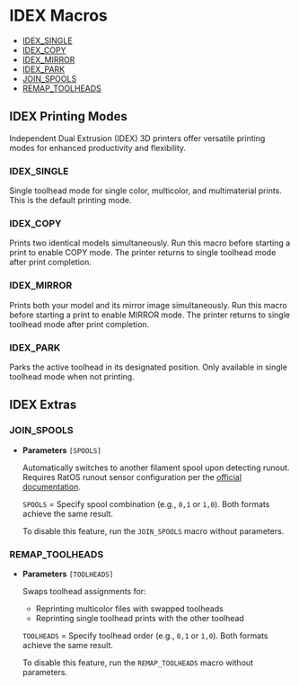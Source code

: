 # IDEX Macros

- [IDEX_SINGLE](#idex_single)
- [IDEX_COPY](#idex_copy)
- [IDEX_MIRROR](#idex_mirror)
- [IDEX_PARK](#idex_park)
- [JOIN_SPOOLS](#join_spools)
- [REMAP_TOOLHEADS](#remap_toolheads)

## IDEX Printing Modes

Independent Dual Extrusion (IDEX) 3D printers offer versatile printing modes for enhanced productivity and flexibility.

### IDEX_SINGLE

Single toolhead mode for single color, multicolor, and multimaterial prints. This is the default printing mode.

### IDEX_COPY

Prints two identical models simultaneously. Run this macro before starting a print to enable COPY mode. The printer returns to single toolhead mode after print completion.

### IDEX_MIRROR

Prints both your model and its mirror image simultaneously. Run this macro before starting a print to enable MIRROR mode. The printer returns to single toolhead mode after print completion.

### IDEX_PARK

Parks the active toolhead in its designated position. Only available in single toolhead mode when not printing.

## IDEX Extras

### JOIN_SPOOLS

- **Parameters** `[SPOOLS]`

    Automatically switches to another filament spool upon detecting runout. Requires RatOS runout sensor configuration per the [official documentation](filament_sensors.md).

    `SPOOLS` = Specify spool combination (e.g., `0,1` or `1,0`). Both formats achieve the same result.

    To disable this feature, run the `JOIN_SPOOLS` macro without parameters.

### REMAP_TOOLHEADS

- **Parameters** `[TOOLHEADS]`

    Swaps toolhead assignments for:

    - Reprinting multicolor files with swapped toolheads
    - Reprinting single toolhead prints with the other toolhead

    `TOOLHEADS` = Specify toolhead order (e.g., `0,1` or `1,0`). Both formats achieve the same result.

    To disable this feature, run the `REMAP_TOOLHEADS` macro without parameters.
